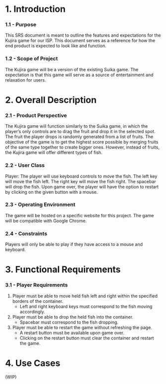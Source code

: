 # 1. Introduction

### 1.1 - Purpose
This SRS document is meant to outline the features and expectations for the Kujira game for our ISP. This document serves as a reference for how the end product is expected to look like and function.

### 1.2 - Scope of Project
The Kujira game will be a version of the existing Suika game. The expectation is that this game will serve as a source of entertainment and relaxation for users.

# 2. Overall Description

### 2.1 - Product Perspective
The Kujira game will function similarly to the Suika game, in which the player’s only controls are to drag the fruit and drop it in the selected spot. The fruit the player drops is randomly generated from a list of fruits. The objective of the game is to get the highest score possible by merging fruits of the same type together to create bigger ones. However, instead of fruits, the Kujira game will offer different types of fish.

### 2.2 - User Class
Player: The player will use keyboard controls to move the fish. The left key will move the fish left. The right key will move the fish right. The spacebar will drop the fish. Upon game over, the player will have the option to restart by clicking on the given button with a mouse.

### 2.3 - Operating Environment
The game will be hosted on a specific website for this project. The game will be compatible with Google Chrome.

### 2.4 - Constraints
Players will only be able to play if they have access to a mouse and keyboard.

# 3. Functional Requirements

### 3.1 - Player Requirements
1. Player must be able to move held fish left and right within the specified borders of the container.
    - Left and right keyboard keys must correspond to the fish moving accordingly.
2. Player must be able to drop the held fish into the container.
    - Spacebar must correspond to the fish dropping.
3. Player must be able to restart the game without refreshing the page.
    - A restart button must be available upon game over.
    - Clicking on the restart button must clear the container and restart the game.

# 4. Use Cases
(WIP)
